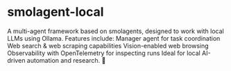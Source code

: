 # smolagent-local
A multi-agent framework based on smolagents, designed to work with local LLMs using Ollama. Features include:      Manager agent for task coordination     Web search &amp; web scraping capabilities     Vision-enabled web browsing     Observability with OpenTelemetry for inspecting runs  Ideal for local AI-driven automation and research. 🚀

